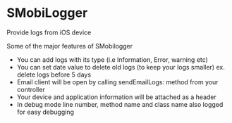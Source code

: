 SMobiLogger
===========

Provide logs from iOS device

Some of the major features of SMobilogger
- You can add logs with its type (i.e Information, Error, warning etc)
- You can set date value to delete old logs (to keep your logs smaller) ex. delete logs before 5 days
- Email client will be open by calling sendEmailLogs: method from your controller
- Your device and application information will be attached as a header
- In debug mode line number, method name and class name also logged for easy debugging
